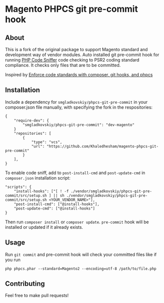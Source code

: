 # Magento PHPCS git pre-commit hook

## About

This is a fork of the original package to support Magento standard and development way of vendor modules. Auto installed git pre-commit hook for running [PHP Code Sniffer](https://github.com/squizlabs/PHP_CodeSniffer) 
code checking to PSR2 coding standard compliance. It checks only files that are to be committed.

Inspired by [Enforce code standards with composer, git hooks, and phpcs](http://tech.zumba.com/2014/04/14/control-code-quality/)

## Installation

Include a dependency for `smgladkovskiy/phpcs-git-pre-commit` in your composer.json file manually, with specifying the fork in the respositories:

    {
        "require-dev": {
            "smgladkovskiy/phpcs-git-pre-commit": "dev-magento"
        }
        "repositories": [
            {
                "type": "vcs",
                "url": "https://github.com/Khaledhesham/magento-phpcs-git-pre-commit"
            }
        ],
    }

To enable code sniff, аdd to `post-install-cmd` and `post-update-cmd` in `composer.json` installation script:

    "scripts": {
        "install-hooks": ["[ ! -f ./vendor/smgladkovskiy/phpcs-git-pre-commit/src/setup.sh ] || sh ./vendor/smgladkovskiy/phpcs-git-pre-commit/src/setup.sh <YOUR_VENDOR_NAME>"],
        "post-install-cmd": ["@install-hooks"],
        "post-update-cmd": ["@install-hooks"]
    }

Then run `composer install` or `composer update`. `pre-commit` hook will be installed or updated if it already exists.

## Usage

Run `git commit` and pre-commit hook will check your committed files like if you run

    php phpcs.phar --standard=Magento2 --encoding=utf-8 /path/to/file.php

## Contributing

Feel free to make pull requests!
